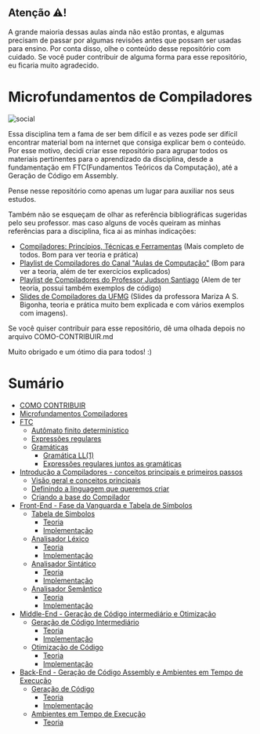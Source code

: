 ## Atenção ⚠️! 

A grande maioria dessas aulas ainda não estão prontas, e algumas precisam de passar por algumas revisões antes que possam ser usadas
para ensino. Por conta disso, olhe o conteúdo desse repositório com cuidado. Se você puder contribuir de alguma forma para esse repositório,
eu ficaria muito agradecido.

# Microfundamentos de Compiladores

![social](https://user-images.githubusercontent.com/9157977/224495304-7e621c21-26aa-4ebe-a59e-b5ad1b571fe9.jpg)

Essa disciplina tem a fama de ser bem difícil e as vezes pode ser difícil encontrar material bom
na internet que consiga explicar bem o conteúdo. Por esse motivo, decidi criar esse repositório para 
agrupar todos os materiais pertinentes para o aprendizado da disciplina, desde a fundamentação em FTC(Fundamentos
Teóricos da Computação), até a Geração de Código em Assembly.

Pense nesse repositório como apenas um lugar para auxiliar nos seus estudos. 

Também não se esqueçam de olhar as referência bibliográficas sugeridas pelo seu professor. mas caso alguns de vocês queiram as minhas referências para a disciplina, fica ai as minhas indicações:
- [Compiladores: Princípios, Técnicas e Ferramentas](https://www.amazon.com.br/Compiladores-Princ%C3%ADpios-T%C3%A9cnicas-Alfred-Aho/dp/8521610572) (Mais completo de todos. Bom para ver teoria e prática)
- [Playlist de Compiladores do Canal "Aulas de Computação"](https://youtube.com/playlist?list=PL0Z-gyL9saMcajYH26KWKQG0nH2C2fsMQ) (Bom para ver a teoria, além de ter exercícios explicados)
- [Playlist de Compiladores do Professor Judson Santiago](https://www.youtube.com/playlist?list=PLX6Nyaq0ebfhI396WlWN6WlBm-tp7vDtV) (Alem de ter teoria, possui também exemplos de código)
- [Slides de Compiladores da UFMG](https://homepages.dcc.ufmg.br/~bigonha/Cursos/comp-slides-p4.pdf) (Slides da professora Mariza A S. Bigonha, teoria e prática muito bem explicada e com vários exemplos com imagens).

Se você quiser contribuir para esse repositório, dê uma olhada depois no arquivo COMO-CONTRIBUIR.md

Muito obrigado e um ótimo dia para todos! :)

# Sumário

* [COMO CONTRIBUIR](./CONTRIBUIR.md)
* [Microfundamentos Compiladores](./README.md)
* [FTC](FTC/README.md)
  * [Autômato finito determinístico](FTC/Automatos/README.md)
  * [Expressões regulares](FTC/Expressoes-regulares/README.md)
  * [Gramáticas](FTC/Gramaticas/README.md)
    * [Gramática LL(1)](FTC/Gramaticas/gramatica-ll1.md)
    * [Expressões regulares juntos as gramáticas](FTC/Gramaticas/expressoes-regulares-em-gramaticas.md)
* [Introdução a Compiladores - conceitos principais e primeiros passos](Introducao/README.md)
  * [Visão geral e conceitos principais](Introducao/Visao-geral-e-conceitos-principais.md)
  * [Definindo a linguagem que queremos criar](Introducao/Definindo-a-linguagem-que-queremos-criar.md)
  * [Criando a base do Compilador](Introducao/Criando-a-base-do-Compilador.md)
* [Front-End - Fase da Vanguarda e Tabela de Símbolos](Front-End/README.md)
  * [Tabela de Simbolos](Front-End/Tabela-de-Simbolos/README.md)
    * [Teoria](Front-End/Tabela-de-Simbolos/Teoria.md)
    * [Implementação](Front-End/Tabela-de-Simbolos/Implementacao.md)
  * [Analisador Léxico](Front-End/Analisador-Lexico/README.md)
    * [Teoria](Front-End/Analisador-Lexico/Teoria.md)
    * [Implementação](Front-End/Analisador-Lexico/Implementacao.md)
  * [Analisador Sintático](Front-End/Analisador-Sintatico/README.md)
    * [Teoria](Front-End/Analisador-Sintatico/Teoria.md)
    * [Implementação](Front-End/Analisador-Sintatico/Implementacao.md)
  * [Analisador Semântico](Front-End/Analisador-Semantico/README.md)
    * [Teoria](Front-End/Analisador-Semantico/Teoria.md)
    * [Implementação](Front-End/Analisador-Semantico/Implementacao.md)
* [Middle-End - Geração de Código intermediário e Otimização](Middle-End/README.md)
  * [Geração de Código Intermediário](Middle-End/Geracao-de-Codigo-Intermediario/README.md)
    * [Teoria](Middle-End/Geracao-de-Codigo-Intermediario/Teoria.md)
    * [Implementação](Middle-End/Geracao-de-Codigo-Intermediario/Implementacao.md)
  * [Otimização de Código](Middle-End/Otimizacao-de-Codigo/README.md)
    * [Teoria](Middle-End/Otimizacao-de-Codigo/Teoria.md)
    * [Implementação](Middle-End/Otimizacao-de-Codigo/Implementacao.md)
* [Back-End - Geração de Código Assembly e Ambientes em Tempo de Execução](Back-End/README.md)
  * [Geração de Código](Back-End/Geracao-de-Codigo/README.md)
    * [Teoria](Back-End/Geracao-de-Codigo/Teoria.md)
    * [Implementação](Back-end/geracao-de-codigo/implementacao.md)
  * [Ambientes em Tempo de Execução](Back-End/Ambientes-em-tempo-de-execucao/README.md)
    * [Teoria](Back-End/Ambientes-em-tempo-de-execucao/Teoria.md)
